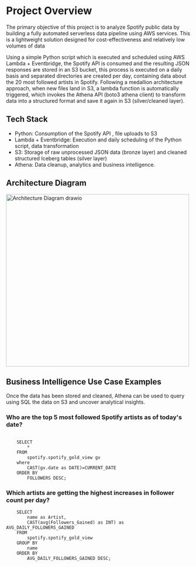 # Project Overview

The primary objective of this project is to analyze Spotify public data by building a fully automated serverless data pipeline using AWS services. This is a lightweight solution designed for cost-effectiveness and relatively low volumes of data

Using a simple Python script which is executed and scheduled using AWS Lambda + Eventbridge, the Spotify API is consumed and the resulting JSON responses are stored in an S3 bucket, this process is executed on a daily basis and separated directories are created per day, containing data about the 20 most followed artists in Spotify. Following a medallion architecture approach, when new files land in S3, a lambda function is automatically triggered, which invokes the Athena API (boto3 athena client) to transform data into a structured format and save it again in S3 (silver/cleaned layer).

## Tech Stack
* Python: Consumption of the Spotify API , file uploads to S3
* Lambda + Eventbridge: Execution and daily scheduling of the Python script, data transformation
* S3: Storage of raw unprocessed JSON data (bronze layer) and cleaned structured Iceberg tables (silver layer)
* Athena: Data cleanup, analytics and business intelligence.

## Architecture Diagram

<img width="500" height="470" alt="Architecture Diagram drawio" src="https://github.com/user-attachments/assets/b5b718a0-4301-47d3-b148-481ab35f2da1" />

## Business Intelligence Use Case Examples

Once the data has been stored and cleaned, Athena can be used to query using SQL the data on S3 and uncover analytical insights. 

### Who are the top 5 most followed Spotify artists as of today's date?

```

    SELECT 
        * 
    FROM 
        spotify.spotify_gold_view gv
    where
        CAST(gv.date as DATE)=CURRENT_DATE
    ORDER BY 
        FOLLOWERS DESC;

````

### Which artists are getting the highest increases in follower count per day?
```
    SELECT 
        name as Artist,
        CAST(avg(Followers_Gained) as INT) as AVG_DAILY_FOLLOWERS_GAINED 
    FROM 
        spotify.spotify_gold_view
    GROUP BY
        name
    ORDER BY
        AVG_DAILY_FOLLOWERS_GAINED DESC;
```
